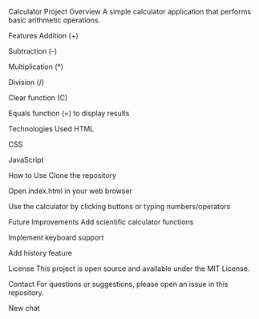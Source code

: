 Calculator Project
Overview
A simple calculator application that performs basic arithmetic operations.

Features
Addition (+)

Subtraction (-)

Multiplication (*)

Division (/)

Clear function (C)

Equals function (=) to display results

Technologies Used
HTML

CSS

JavaScript

How to Use
Clone the repository

Open index.html in your web browser

Use the calculator by clicking buttons or typing numbers/operators

Future Improvements
Add scientific calculator functions

Implement keyboard support

Add history feature

License
This project is open source and available under the MIT License.

Contact
For questions or suggestions, please open an issue in this repository.

New chat
